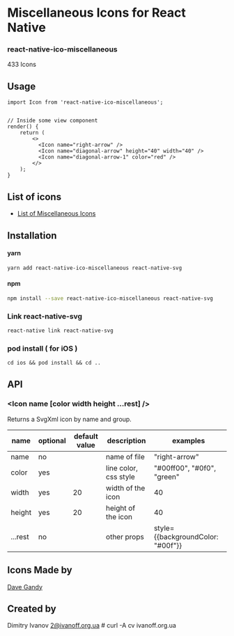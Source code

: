 # Miscellaneous Icons for React Native

### react-native-ico-miscellaneous

433 Icons

## Usage

```
import Icon from 'react-native-ico-miscellaneous';


// Inside some view component
render() {
    return (
        <>
          <Icon name="right-arrow" />
          <Icon name="diagonal-arrow" height="40" width="40" />
          <Icon name="diagonal-arrow-1" color="red" />
        </>
    );
}

```

## List of icons

- [List of Miscellaneous Icons](http://ico.simpleness.org/pack/miscellaneous)

## Installation

#### yarn

```bash
yarn add react-native-ico-miscellaneous react-native-svg
```

#### npm

```bash
npm install --save react-native-ico-miscellaneous react-native-svg
```

### Link react-native-svg

```bash
react-native link react-native-svg
```

### pod install ( for iOS )

```
cd ios && pod install && cd ..
```

## API

### <Icon name [color width height ...rest] />

Returns a SvgXml icon by name and group.

 name | optional | default value | description | examples
------|----------|---------------|-------------|---------
name | no |  | name of file | "right-arrow"
color | yes | | line color, css style | "#00ff00", "#0f0", "green"
width | yes | 20 | width of the icon | 40
height | yes | 20 | height of the icon | 40
...rest | no | | other props | style={{backgroundColor: "#00f"}}

## Icons Made by

[Dave Gandy](https://www.flaticon.com/authors/dave-gandy)

## Created by

Dimitry Ivanov <2@ivanoff.org.ua> # curl -A cv ivanoff.org.ua
